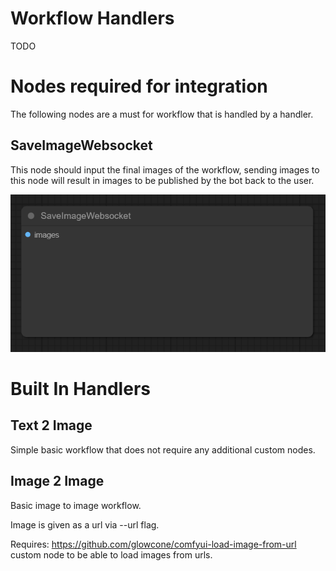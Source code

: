 # Workflow Handlers

TODO

# Nodes required for integration

The following nodes are a must for workflow that is handled by a handler.

## SaveImageWebsocket

This node should input the final images of the workflow, sending images to this node will result in images to be published by the bot back to the user.

![pic](../.meta/save-to-socket-node.png)

# Built In Handlers

## Text 2 Image

Simple basic workflow that does not require any additional custom nodes.


## Image 2 Image

Basic image to image workflow.

Image is given as a url via --url flag.

Requires: https://github.com/glowcone/comfyui-load-image-from-url custom node to be able to load images from urls.